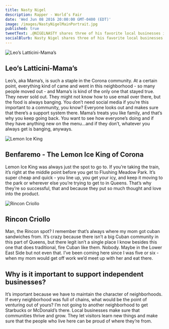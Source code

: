 ```yaml
---
title: Nasty Nigel
description: Rapper - World’s Fair
date: 'Wed Jun 08 2016 20:00:00 GMT-0400 (EDT)'
image: /images/NastyNigelMainPortrait.jpg
published: true
tweetText: .@NIGELNASTY shares three of his favorite local businesses in NYC
socialBlurb: Nasty Nigel shares three of his favorite local businesses in NYC.
---
```


![Leo’s Latticini-Mama’s](/fornewyork/images/NastyNigelMamas.jpg)

## Leo’s Latticini-Mama’s

Leo’s, aka Mama’s, is such a staple in the Corona community. At a certain point, everything kind of came and went in this neighborhood - so many people moved out - and Mama’s is kind of the only one that stayed true. They never sold out. They might not know how to use email over there, but the food is always banging. You don’t need social media if you’re this important to a community, you know? Everyone looks out and makes sure that there’s a support system there. Mama’s treats you like family, and that’s why you keep going back. You want to see how everyone’s doing and if they have anything new on the menu...and if they don’t, whatever you always get is banging, anyways.

![Lemon Ice King](/fornewyork/images/NastyNigelLemonIceKing.jpg)

## Benfaremo - The Lemon Ice King of Corona

Lemon Ice King was always just the spot to go to. If you’re taking the train, it’s right at the middle point before you get to Flushing Meadow Park. It’s super cheap and quick - you line up, you get your icy, and keep it moving to the park or wherever else you’re trying to get to in Queens. That’s why they’re so successful, that and because they put so much thought and love into the product.

![Rincon Criollo](/fornewyork/images/NastyNigelRinconCriollo.jpg)

## Rincon Criollo

Man, the Rincon spot? I remember that’s always where my mom got cuban sandwiches from. It’s crazy because there isn’t a big Cuban community in this part of Queens, but there legit isn’t a single place I know besides this one that does traditional, fire Cuban like them. Nobody. Maybe in the Lower East Side but not even that. I’ve been coming here since I was five or six - when my mom would get off work we’d meet up with her and eat there.

## Why is it important to support independent businesses?

It’s important because we have to maintain the character of neighborhoods. If every neighborhood was full of chains, what would be the point of venturing out of yours? I’m not going to another neighborhood to get Starbucks or McDonald’s there. Local businesses make sure that communities thrive and grow. They let visitors learn new things and make sure that the people who live here can be proud of where they’re from.
